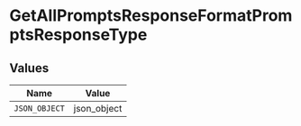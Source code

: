 # GetAllPromptsResponseFormatPromptsResponseType


## Values

| Name          | Value         |
| ------------- | ------------- |
| `JSON_OBJECT` | json_object   |